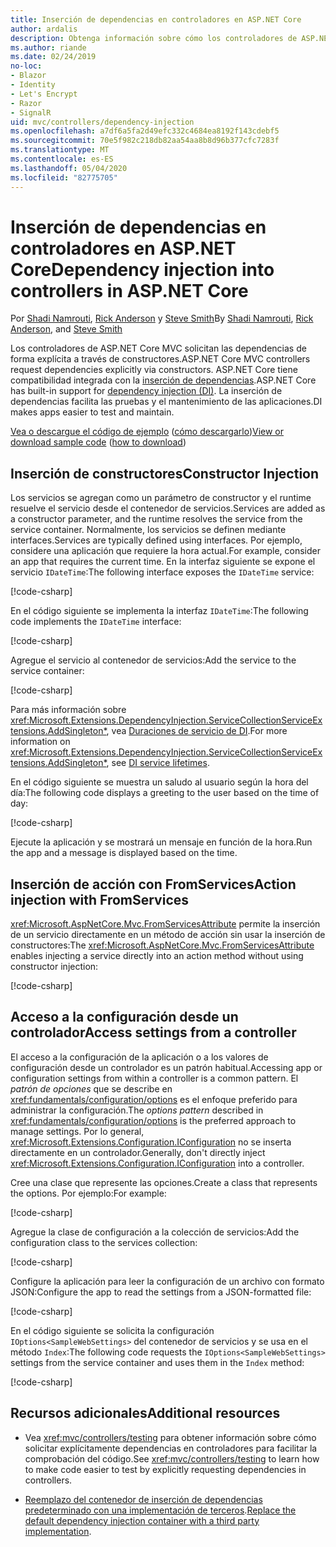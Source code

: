 ```yaml
---
title: Inserción de dependencias en controladores en ASP.NET Core
author: ardalis
description: Obtenga información sobre cómo los controladores de ASP.NET Core MVC solicitan sus dependencias explícitamente a través de sus constructores por medio de la inserción de dependencias en ASP.NET Core.
ms.author: riande
ms.date: 02/24/2019
no-loc:
- Blazor
- Identity
- Let's Encrypt
- Razor
- SignalR
uid: mvc/controllers/dependency-injection
ms.openlocfilehash: a7df6a5fa2d49efc332c4684ea8192f143cdebf5
ms.sourcegitcommit: 70e5f982c218db82aa54aa8b8d96b377cfc7283f
ms.translationtype: MT
ms.contentlocale: es-ES
ms.lasthandoff: 05/04/2020
ms.locfileid: "82775705"
---
```

# <a name="dependency-injection-into-controllers-in-aspnet-core"></a><span data-ttu-id="519db-103">Inserción de dependencias en controladores en ASP.NET Core</span><span class="sxs-lookup"><span data-stu-id="519db-103">Dependency injection into controllers in ASP.NET Core</span></span>

<a name="dependency-injection-controllers"></a>

<span data-ttu-id="519db-104">Por [Shadi Namrouti](https://github.com/shadinamrouti), [Rick Anderson](https://twitter.com/RickAndMSFT) y [Steve Smith](https://github.com/ardalis)</span><span class="sxs-lookup"><span data-stu-id="519db-104">By [Shadi Namrouti](https://github.com/shadinamrouti), [Rick Anderson](https://twitter.com/RickAndMSFT), and [Steve Smith](https://github.com/ardalis)</span></span>

<span data-ttu-id="519db-105">Los controladores de ASP.NET Core MVC solicitan las dependencias de forma explícita a través de constructores.</span><span class="sxs-lookup"><span data-stu-id="519db-105">ASP.NET Core MVC controllers request dependencies explicitly via constructors.</span></span> <span data-ttu-id="519db-106">ASP.NET Core tiene compatibilidad integrada con la [inserción de dependencias](xref:fundamentals/dependency-injection).</span><span class="sxs-lookup"><span data-stu-id="519db-106">ASP.NET Core has built-in support for [dependency injection (DI)](xref:fundamentals/dependency-injection).</span></span> <span data-ttu-id="519db-107">La inserción de dependencias facilita las pruebas y el mantenimiento de las aplicaciones.</span><span class="sxs-lookup"><span data-stu-id="519db-107">DI makes apps easier to test and maintain.</span></span>

<span data-ttu-id="519db-108">[Vea o descargue el código de ejemplo](https://github.com/dotnet/AspNetCore.Docs/tree/master/aspnetcore/mvc/controllers/dependency-injection/sample) ([cómo descargarlo](xref:index#how-to-download-a-sample))</span><span class="sxs-lookup"><span data-stu-id="519db-108">[View or download sample code](https://github.com/dotnet/AspNetCore.Docs/tree/master/aspnetcore/mvc/controllers/dependency-injection/sample) ([how to download](xref:index#how-to-download-a-sample))</span></span>

## <a name="constructor-injection"></a><span data-ttu-id="519db-109">Inserción de constructores</span><span class="sxs-lookup"><span data-stu-id="519db-109">Constructor Injection</span></span>

<span data-ttu-id="519db-110">Los servicios se agregan como un parámetro de constructor y el runtime resuelve el servicio desde el contenedor de servicios.</span><span class="sxs-lookup"><span data-stu-id="519db-110">Services are added as a constructor parameter, and the runtime resolves the service from the service container.</span></span> <span data-ttu-id="519db-111">Normalmente, los servicios se definen mediante interfaces.</span><span class="sxs-lookup"><span data-stu-id="519db-111">Services are typically defined using interfaces.</span></span> <span data-ttu-id="519db-112">Por ejemplo, considere una aplicación que requiere la hora actual.</span><span class="sxs-lookup"><span data-stu-id="519db-112">For example, consider an app that requires the current time.</span></span> <span data-ttu-id="519db-113">En la interfaz siguiente se expone el servicio `IDateTime`:</span><span class="sxs-lookup"><span data-stu-id="519db-113">The following interface exposes the `IDateTime` service:</span></span>

[!code-csharp[](dependency-injection/sample/ControllerDI/Interfaces/IDateTime.cs?name=snippet)]

<span data-ttu-id="519db-114">En el código siguiente se implementa la interfaz `IDateTime`:</span><span class="sxs-lookup"><span data-stu-id="519db-114">The following code implements the `IDateTime` interface:</span></span>

[!code-csharp[](dependency-injection/sample/ControllerDI/Services/SystemDateTime.cs?name=snippet)]

<span data-ttu-id="519db-115">Agregue el servicio al contenedor de servicios:</span><span class="sxs-lookup"><span data-stu-id="519db-115">Add the service to the service container:</span></span>

[!code-csharp[](dependency-injection/sample/ControllerDI/Startup1.cs?name=snippet&highlight=3)]

<span data-ttu-id="519db-116">Para más información sobre <xref:Microsoft.Extensions.DependencyInjection.ServiceCollectionServiceExtensions.AddSingleton*>, vea [Duraciones de servicio de DI](xref:fundamentals/dependency-injection#service-lifetimes).</span><span class="sxs-lookup"><span data-stu-id="519db-116">For more information on <xref:Microsoft.Extensions.DependencyInjection.ServiceCollectionServiceExtensions.AddSingleton*>, see [DI service lifetimes](xref:fundamentals/dependency-injection#service-lifetimes).</span></span>

<span data-ttu-id="519db-117">En el código siguiente se muestra un saludo al usuario según la hora del día:</span><span class="sxs-lookup"><span data-stu-id="519db-117">The following code displays a greeting to the user based on the time of day:</span></span>

[!code-csharp[](dependency-injection/sample/ControllerDI/Controllers/HomeController.cs?name=snippet)]

<span data-ttu-id="519db-118">Ejecute la aplicación y se mostrará un mensaje en función de la hora.</span><span class="sxs-lookup"><span data-stu-id="519db-118">Run the app and a message is displayed based on the time.</span></span>

## <a name="action-injection-with-fromservices"></a><span data-ttu-id="519db-119">Inserción de acción con FromServices</span><span class="sxs-lookup"><span data-stu-id="519db-119">Action injection with FromServices</span></span>

<span data-ttu-id="519db-120"><xref:Microsoft.AspNetCore.Mvc.FromServicesAttribute> permite la inserción de un servicio directamente en un método de acción sin usar la inserción de constructores:</span><span class="sxs-lookup"><span data-stu-id="519db-120">The <xref:Microsoft.AspNetCore.Mvc.FromServicesAttribute> enables injecting a service directly into an action method without using constructor injection:</span></span>

[!code-csharp[](dependency-injection/sample/ControllerDI/Controllers/HomeController.cs?name=snippet2)]

## <a name="access-settings-from-a-controller"></a><span data-ttu-id="519db-121">Acceso a la configuración desde un controlador</span><span class="sxs-lookup"><span data-stu-id="519db-121">Access settings from a controller</span></span>

<span data-ttu-id="519db-122">El acceso a la configuración de la aplicación o a los valores de configuración desde un controlador es un patrón habitual.</span><span class="sxs-lookup"><span data-stu-id="519db-122">Accessing app or configuration settings from within a controller is a common pattern.</span></span> <span data-ttu-id="519db-123">El *patrón de opciones* que se describe en <xref:fundamentals/configuration/options> es el enfoque preferido para administrar la configuración.</span><span class="sxs-lookup"><span data-stu-id="519db-123">The *options pattern* described in <xref:fundamentals/configuration/options> is the preferred approach to manage settings.</span></span> <span data-ttu-id="519db-124">Por lo general, <xref:Microsoft.Extensions.Configuration.IConfiguration> no se inserta directamente en un controlador.</span><span class="sxs-lookup"><span data-stu-id="519db-124">Generally, don't directly inject <xref:Microsoft.Extensions.Configuration.IConfiguration> into a controller.</span></span>

<span data-ttu-id="519db-125">Cree una clase que represente las opciones.</span><span class="sxs-lookup"><span data-stu-id="519db-125">Create a class that represents the options.</span></span> <span data-ttu-id="519db-126">Por ejemplo:</span><span class="sxs-lookup"><span data-stu-id="519db-126">For example:</span></span>

[!code-csharp[](dependency-injection/sample/ControllerDI/Models/SampleWebSettings.cs?name=snippet)]

<span data-ttu-id="519db-127">Agregue la clase de configuración a la colección de servicios:</span><span class="sxs-lookup"><span data-stu-id="519db-127">Add the configuration class to the services collection:</span></span>

[!code-csharp[](dependency-injection/sample/ControllerDI/Startup.cs?highlight=4&name=snippet1)]

<span data-ttu-id="519db-128">Configure la aplicación para leer la configuración de un archivo con formato JSON:</span><span class="sxs-lookup"><span data-stu-id="519db-128">Configure the app to read the settings from a JSON-formatted file:</span></span>

[!code-csharp[](dependency-injection/sample/ControllerDI/Program.cs?name=snippet&range=10-15)]

<span data-ttu-id="519db-129">En el código siguiente se solicita la configuración `IOptions<SampleWebSettings>` del contenedor de servicios y se usa en el método `Index`:</span><span class="sxs-lookup"><span data-stu-id="519db-129">The following code requests the `IOptions<SampleWebSettings>` settings from the service container and uses them in the `Index` method:</span></span>

[!code-csharp[](dependency-injection/sample/ControllerDI/Controllers/SettingsController.cs?name=snippet)]

## <a name="additional-resources"></a><span data-ttu-id="519db-130">Recursos adicionales</span><span class="sxs-lookup"><span data-stu-id="519db-130">Additional resources</span></span>

* <span data-ttu-id="519db-131">Vea <xref:mvc/controllers/testing> para obtener información sobre cómo solicitar explícitamente dependencias en controladores para facilitar la comprobación del código.</span><span class="sxs-lookup"><span data-stu-id="519db-131">See <xref:mvc/controllers/testing> to learn how to make code easier to test by explicitly requesting dependencies in controllers.</span></span>

* <span data-ttu-id="519db-132">[Reemplazo del contenedor de inserción de dependencias predeterminado con una implementación de terceros](xref:fundamentals/dependency-injection#default-service-container-replacement).</span><span class="sxs-lookup"><span data-stu-id="519db-132">[Replace the default dependency injection container with a third party implementation](xref:fundamentals/dependency-injection#default-service-container-replacement).</span></span>
